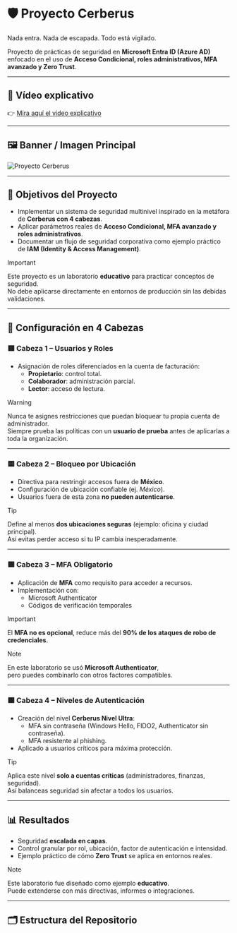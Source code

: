 # 🛡️ Proyecto Cerberus
Nada entra. Nada de escapada. Todo está vigilado.

Proyecto de prácticas de seguridad en **Microsoft Entra ID (Azure AD)** enfocado en el uso de **Acceso Condicional, roles administrativos, MFA avanzado y Zero Trust**.

---

## 🎥 Vídeo explicativo
👉 [Mira aquí el video explicativo](https://github.com/Geovana78/Proyecto-Cerberus/blob/main/video-presentacion.mp4)

---

## 🖼️ Banner / Imagen Principal
![Proyecto Cerberus](/imagenes/banner.png)

---

## 📌 Objetivos del Proyecto
- Implementar un sistema de seguridad multinivel inspirado en la metáfora de **Cerberus con 4 cabezas**.  
- Aplicar parámetros reales de **Acceso Condicional, MFA avanzado y roles administrativos**.  
- Documentar un flujo de seguridad corporativa como ejemplo práctico de **IAM (Identity & Access Management)**.  

> [!IMPORTANT]  
> Este proyecto es un laboratorio **educativo** para practicar conceptos de seguridad.  
> No debe aplicarse directamente en entornos de producción sin las debidas validaciones.

---

## 🔑 Configuración en 4 Cabezas

### 🟥 Cabeza 1 – Usuarios y Roles
- Asignación de roles diferenciados en la cuenta de facturación:  
  - **Propietario**: control total.  
  - **Colaborador**: administración parcial.  
  - **Lector**: acceso de lectura.  

> [!WARNING]  
> Nunca te asignes restricciones que puedan bloquear tu propia cuenta de administrador.  
> Siempre prueba las políticas con un **usuario de prueba** antes de aplicarlas a toda la organización.

---

### 🟨 Cabeza 2 – Bloqueo por Ubicación
- Directiva para restringir accesos fuera de **México**.  
- Configuración de ubicación confiable (ej. *México*).  
- Usuarios fuera de esta zona **no pueden autenticarse**.  

> [!TIP]  
> Define al menos **dos ubicaciones seguras** (ejemplo: oficina y ciudad principal).  
> Así evitas perder acceso si tu IP cambia inesperadamente.

---

### 🟩 Cabeza 3 – MFA Obligatorio
- Aplicación de **MFA** como requisito para acceder a recursos.  
- Implementación con:  
  - Microsoft Authenticator  
  - Códigos de verificación temporales  

> [!IMPORTANT]  
> El **MFA no es opcional**, reduce más del **90% de los ataques de robo de credenciales**.

> [!NOTE]  
> En este laboratorio se usó **Microsoft Authenticator**,  
> pero puedes combinarlo con otros factores compatibles.

---

### 🟦 Cabeza 4 – Niveles de Autenticación
- Creación del nivel **Cerberus Nivel Ultra**:  
  - MFA sin contraseña (Windows Hello, FIDO2, Authenticator sin contraseña).  
  - MFA resistente al phishing.  
- Aplicado a usuarios críticos para máxima protección.  

> [!TIP]  
> Aplica este nivel **solo a cuentas críticas** (administradores, finanzas, seguridad).  
> Así balanceas seguridad sin afectar a todos los usuarios.

---

## 📊 Resultados
- Seguridad **escalada en capas**.  
- Control granular por rol, ubicación, factor de autenticación e intensidad.  
- Ejemplo práctico de cómo **Zero Trust** se aplica en entornos reales.  

> [!NOTE]  
> Este laboratorio fue diseñado como ejemplo **educativo**.  
> Puede extenderse con más directivas, informes o integraciones.

---

## 🗂️ Estructura del Repositorio
